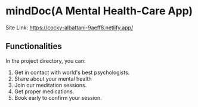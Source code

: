 # mindDoc(A Mental Health-Care App)

Site Link:  https://cocky-albattani-9aeff8.netlify.app/

## Functionalities

In the project directory, you can:

1. Get in contact with world's best psychologists.
2. Share about your mental health
3. Join our meditation sessions. 
4. Get proper medications.
5. Book early to confirm your session.



